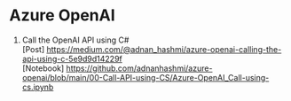 # Azure OpenAI

1. Call the OpenAI API using C#<br />[Post] https://medium.com/@adnan_hashmi/azure-openai-calling-the-api-using-c-5e9d9d14229f<br />[Notebook] https://github.com/adnanhashmi/azure-openai/blob/main/00-Call-API-using-CS/Azure-OpenAI_Call-using-cs.ipynb


